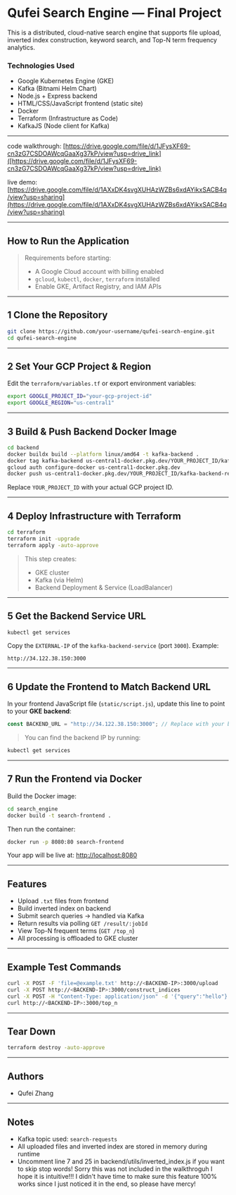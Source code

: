 # Qufei Search Engine — Final Project

This is a distributed, cloud-native search engine that supports file upload, inverted index construction, keyword search, and Top-N term frequency analytics.

### Technologies Used
- Google Kubernetes Engine (GKE)
- Kafka (Bitnami Helm Chart)
- Node.js + Express backend
- HTML/CSS/JavaScript frontend (static site)
- Docker
- Terraform (Infrastructure as Code)
- KafkaJS (Node client for Kafka)

---

code walkthrough: [https://drive.google.com/file/d/1JFysXF69-cn3zG7CSDOAWcqGaaXg37kP/view?usp=drive_link]([https://drive.google.com/file/d/1JFysXF69-cn3zG7CSDOAWcqGaaXg37kP/view?usp=drive_link)

live demo: [https://drive.google.com/file/d/1AXxDK4svgXUHAzWZBs6xdAYikxSACB4q/view?usp=sharing](https://drive.google.com/file/d/1AXxDK4svgXUHAzWZBs6xdAYikxSACB4q/view?usp=sharing)

---

## How to Run the Application

> Requirements before starting:
> - A Google Cloud account with billing enabled
> - `gcloud`, `kubectl`, `docker`, `terraform` installed
> - Enable GKE, Artifact Registry, and IAM APIs

---

## 1️ Clone the Repository

```bash
git clone https://github.com/your-username/qufei-search-engine.git
cd qufei-search-engine
```

---

## 2️ Set Your GCP Project & Region

Edit the `terraform/variables.tf` or export environment variables:

```bash
export GOOGLE_PROJECT_ID="your-gcp-project-id"
export GOOGLE_REGION="us-central1"
```

---

## 3️ Build & Push Backend Docker Image

```bash
cd backend
docker buildx build --platform linux/amd64 -t kafka-backend .
docker tag kafka-backend us-central1-docker.pkg.dev/YOUR_PROJECT_ID/kafka-backend-repo/kafka-backend:latest
gcloud auth configure-docker us-central1-docker.pkg.dev
docker push us-central1-docker.pkg.dev/YOUR_PROJECT_ID/kafka-backend-repo/kafka-backend:latest
```

Replace `YOUR_PROJECT_ID` with your actual GCP project ID.

---

## 4️ Deploy Infrastructure with Terraform

```bash
cd terraform
terraform init -upgrade
terraform apply -auto-approve
```

> This step creates:
> - GKE cluster
> - Kafka (via Helm)
> - Backend Deployment & Service (LoadBalancer)

---

## 5️ Get the Backend Service URL

```bash
kubectl get services
```

Copy the `EXTERNAL-IP` of the `kafka-backend-service` (port `3000`). Example:

```
http://34.122.38.150:3000
```
---

## 6️ Update the Frontend to Match Backend URL

In your frontend JavaScript file (`static/script.js`), update this line to point to your **GKE backend**:

```js
const BACKEND_URL = "http://34.122.38.150:3000"; // Replace with your backend service IP
```

> You can find the backend IP by running:
```bash
kubectl get services
```

---

## 7 Run the Frontend via Docker

Build the Docker image:

```bash
cd search_engine  
docker build -t search-frontend .
```

Then run the container:

```bash
docker run -p 8080:80 search-frontend
```

Your app will be live at: [http://localhost:8080](http://localhost:8080)

---



## Features

- Upload `.txt` files from frontend
- Build inverted index on backend
- Submit search queries → handled via Kafka
- Return results via polling `GET /result/:jobId`
- View Top-N frequent terms (`GET /top_n`)
- All processing is offloaded to GKE cluster

---

## Example Test Commands

```bash
curl -X POST -F 'file=@example.txt' http://<BACKEND-IP>:3000/upload
curl -X POST http://<BACKEND-IP>:3000/construct_indices
curl -X POST -H "Content-Type: application/json" -d '{"query":"hello"}' http://<BACKEND-IP>:3000/search
curl http://<BACKEND-IP>:3000/top_n
```

---

## Tear Down 

```bash
terraform destroy -auto-approve
```

---

## Authors

- Qufei Zhang

---

## Notes
- Kafka topic used: `search-requests`
- All uploaded files and inverted index are stored in memory during runtime
- Uncomment line 7 and 25 in backend/utils/inverted_index.js if you want to skip stop words! Sorry this was not included in the walkthroguh I hope it is intuitive!!! I didn't have time to make sure this feature 100% works since I just noticed it in the end, so please have mercy!
